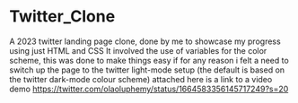 # Twitter_Clone
A 2023 twitter landing page clone, done by me to showcase my progress using just HTML and CSS 
It involved the use of variables for the color scheme,
this was done to make things easy if for any reason i felt a need to switch up the page to the twitter light-mode setup (the default is based on the twitter dark-mode colour scheme)
attached here is a link to a video demo https://twitter.com/olaoluphemy/status/1664583356145717249?s=20
